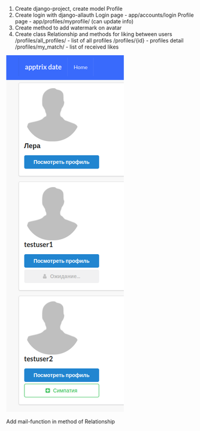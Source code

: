 1. Create django-project, create model Profile
2. Create login with django-allauth 
Login page - app/accounts/login
Profile page - app/profiles/myprofile/ (can update info)
3. Create method to add watermark on avatar
4. Create class Relationship and methods for liking between users
/profiles/all_profiles/ - list of all profiles
/profiles/{id} - profiles detail
/profiles/my_match/ - list of received likes

![img.png](img.png)

Add mail-function in method of Relationship
